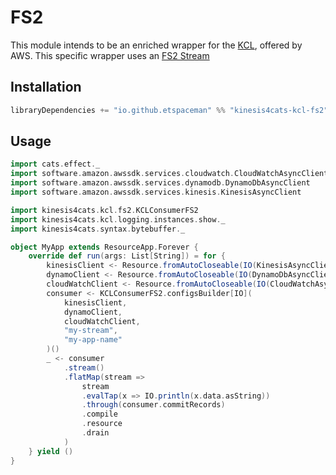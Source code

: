 # FS2

This module intends to be an enriched wrapper for the [KCL](https://docs.aws.amazon.com/streams/latest/dev/shared-throughput-kcl-consumers.html), offered by AWS. This specific wrapper uses an [FS2 Stream](https://fs2.io/#/guide?id=building-streams)

## Installation

```scala
libraryDependencies += "io.github.etspaceman" %% "kinesis4cats-kcl-fs2" % "@VERSION@"
```

## Usage

```scala mdoc:compile-only
import cats.effect._
import software.amazon.awssdk.services.cloudwatch.CloudWatchAsyncClient
import software.amazon.awssdk.services.dynamodb.DynamoDbAsyncClient
import software.amazon.awssdk.services.kinesis.KinesisAsyncClient

import kinesis4cats.kcl.fs2.KCLConsumerFS2
import kinesis4cats.kcl.logging.instances.show._
import kinesis4cats.syntax.bytebuffer._

object MyApp extends ResourceApp.Forever {
    override def run(args: List[String]) = for {
        kinesisClient <- Resource.fromAutoCloseable(IO(KinesisAsyncClient.builder().build()))
        dynamoClient <- Resource.fromAutoCloseable(IO(DynamoDbAsyncClient.builder().build()))
        cloudWatchClient <- Resource.fromAutoCloseable(IO(CloudWatchAsyncClient.builder().build()))
        consumer <- KCLConsumerFS2.configsBuilder[IO](
            kinesisClient, 
            dynamoClient, 
            cloudWatchClient, 
            "my-stream", 
            "my-app-name"
        )()
        _ <- consumer
            .stream()
            .flatMap(stream =>
                stream
                .evalTap(x => IO.println(x.data.asString))
                .through(consumer.commitRecords)
                .compile
                .resource
                .drain
            )
    } yield ()
}
```
